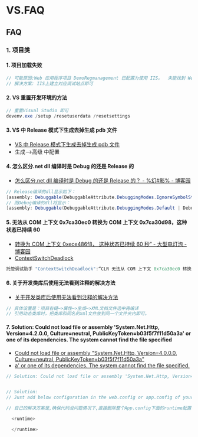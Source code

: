 # VS.FAQ

## FAQ

### 1. 项目类

#### 1. 项目加载失败

```c#
// 可能原因:Web 应用程序项目 DemoRegmanagement 已配置为使用 IIS。  未能找到 Web 服务器“http://127.0.0.1:11201/”。
// 解决方案: IIS上建立对应调试站点即可

```

#### 2. VS 重置开发环境的方法

```c#
// 重置Visual Studio 即可
devenv.exe /setup /resetuserdata /resetsettings
```

#### 3. VS 中 Release 模式下生成去掉生成 pdb 文件

- [VS 中 Release 模式下生成去掉生成 pdb 文件](https://blog.csdn.net/pukuimin1226/article/details/51819738)
- 生成-->高级 中配置

#### 4. 怎么区分.net dll 编译时是 Debug 的还是 Release 的

- [怎么区分.net dll 编译时是 Debug 的还是 Release 的？ - %幻#影% - 博客园](https://www.cnblogs.com/cmblogs/p/6374261.html)

```c#
// Release编译的dll显示如下：
[assembly: Debuggable(DebuggableAttribute.DebuggingModes.IgnoreSymbolStoreSequencePoints)]
// 而Debug编译的dll将显示：
[assembly: Debuggable(DebuggableAttribute.DebuggingModes.Default | DebuggableAttribute.DebuggingModes.DisableOptimizations | DebuggableAttribute.DebuggingModes.IgnoreSymbolStoreSequencePoints | DebuggableAttribute.DebuggingModes.EnableEditAndContinue)]

```

#### 5. 无法从 COM 上下文 0x7ca30ec0 转换为 COM 上下文 0x7ca30d98，这种状态已持续 60

- [转换为 COM 上下文 0xece486f8， 这种状态已持续 60 秒” - 大型电灯泡 - 博客园](https://www.cnblogs.com/zhangne/p/10857481.html)
- [ContextSwitchDeadlock](https://blog.csdn.net/qqq1994_0810/article/details/83151621)

```c#
托管调试助手 "ContextSwitchDeadlock":“CLR 无法从 COM 上下文 0x7ca30ec0 转换为 COM 上下文 0x7ca30d98，这种状态已持续 60
```

#### 6. 关于开发类库后使用无法看到注释的解决方法

- [关于开发类库后使用无法看到注释的解决方法](https://blog.csdn.net/qq_22683623/article/details/53868696)

```c#
// 具体设置是：项目右键—>属性—>生成—>XML文档文件选中再编译
// 引用动态类库时，把类库和同名的xml文件放到同一个文件夹内即可。
```

#### 7. Solution: Could not load file or assembly 'System.Net.Http, Version=4.2.0.0, Culture=neutral, PublicKeyToken=b03f5f7f11d50a3a' or one of its dependencies. The system cannot find the file specified

- [Could not load file or assembly &quot;System.Net.Http, Version=4.0.0.0, Culture=neutral, PublicKeyToken=b03f5f7f11d50a3a&quot;](https://stackoverflow.com/questions/38408167/could-not-load-file-or-assembly-system-net-http-version-4-0-0-0-culture-neutr)
- [a&#39; or one of its dependencies. The system cannot find the file specified.](https://coderjony.com/blogs/solution-could-not-load-file-or-assembly-systemnethttp-version-4200-culture-neutral-publickeytoken-b03f5f7f11d50a3a-or-one-of-its-dependencies-the-system-cannot-find-the-file-specified/)

```c#
// Solution: Could not load file or assembly 'System.Net.Http, Version=4.2.0.0, Culture=neutral, PublicKeyToken=b03f5f7f11d50a3a' or one of its dependencies. The system cannot find the file specified.


// Solution:
// Just add below configuration in the web.config or app.config of your startup project.

// 自己的解决方案是,确保代码没问题情况下,直接删除整个App.config下面的runtime配置

  <runtime>

  </runtime>

```
